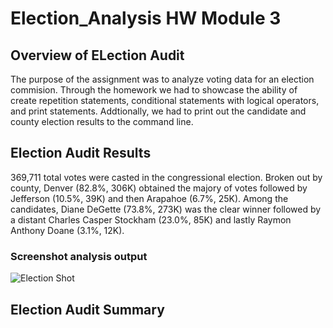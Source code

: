 # Election_Analysis HW Module 3
## Overview of ELection Audit
The purpose of the assignment was to analyze voting data for an election commision. Through the homework we had to showcase the ability of create repetition statements, conditional statements with logical operators, and print statements. Addtionally, we had to print out the candidate and county election results to the command line.

## Election Audit Results
369,711 total votes were casted in the congressional election. Broken out by county, Denver (82.8%, 306K) obtained the majory of votes followed by Jefferson (10.5%, 39K) and then Arapahoe (6.7%, 25K). Among the candidates, Diane DeGette (73.8%, 273K) was the clear winner followed by a distant Charles Casper Stockham (23.0%, 85K) and lastly Raymon Anthony Doane (3.1%, 12K).

### Screenshot analysis output
![Election Shot](https://user-images.githubusercontent.com/105116310/170877728-8335cec8-f6cb-4629-a5a2-e0bec5643b98.png)


## Election Audit Summary
